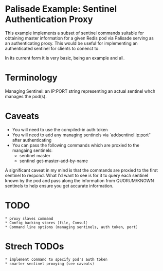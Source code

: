 # Palisade Example: Sentinel Authentication Proxy

This example implements a subset of sentinel commands suitable for obtaining
master information for a given Redis pod via Palisade serving as an
authenticating proxy. This would be useful for implementing an authenticated
sentinel for clients to conenct to.

In its current form it is very basic, being an example and all. 


# Terminology

Managing Sentinel: an IP:PORT string representing an actual sentinel whch manages the pod(s).

# Caveats

* You will need to use the compiled-in auth token
* You will need to add any managing sentinels via `addsentinel <ip:port>"
  after authenticating
* You can pass the following commands which are proxied to the mangaing sentinels:
	* sentinel master <podname>
	* sentinel get-master-add-by-name

A significant caveat in my mind is that the commands are proxied to the first
sentinel to respond. What I'd want to see is for it to query each sentinel
known by the pod and pass along the information from QUORUM/KNOWN sentinels to
help ensure you get accurate information.


# TODO
	* proxy slaves command 
	* Config backing stores (file, Consul)
	* Command line options (managing sentinels, auth token, port)

# Strech TODOs
	* implement command to specify pod's auth token
	* smarter sentinel proxying (see caveats)
